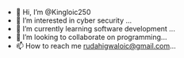 - 👋 Hi, I’m @Kingloic250
- 👀 I’m interested in cyber security ...
- 🌱 I’m currently learning software development ...
- 💞️ I’m looking to collaborate on programming...
- 📫 How to reach me rudahigwaloic@gmail.com...

<!---
Kingloic250/Kingloic250 is a ✨ special ✨ repository because its `README.md` (this file) appears on your GitHub profile.
You can click the Preview link to take a look at your changes.
--->
